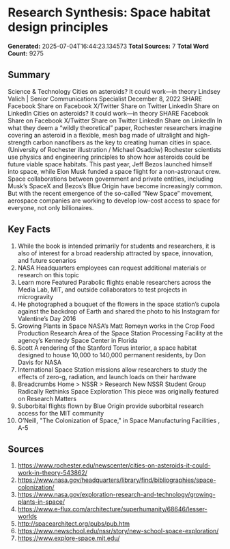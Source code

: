 # Research Synthesis: Space habitat design principles

**Generated:** 2025-07-04T16:44:23.134573
**Total Sources:** 7
**Total Word Count:** 9275

## Summary

Science & Technology Cities on asteroids? It could work—in theory Lindsey Valich | Senior Communications Specialist December 8, 2022 SHARE Facebook Share on Facebook X/Twitter Share on Twitter LinkedIn Share on LinkedIn Cities on asteroids? It could work—in theory SHARE Facebook Share on Facebook X/Twitter Share on Twitter LinkedIn Share on LinkedIn In what they deem a “wildly theoretical” paper, Rochester researchers imagine covering an asteroid in a flexible, mesh bag made of ultralight and high-strength carbon nanofibers as the key to creating human cities in space.  (University of Rochester illustration / Michael Osadciw) Rochester scientists use physics and engineering principles to show how asteroids could be future viable space habitats.  This past year, Jeff Bezos launched himself into space, while Elon Musk funded a space flight for a non-astronaut crew.  Space collaborations between government and private entities, including Musk’s SpaceX and Bezos’s Blue Origin have become increasingly common.  But with the recent emergence of the so-called “New Space” movement, aerospace companies are working to develop low-cost access to space for everyone, not only billionaires.

## Key Facts

1. While the book is intended primarily for students and researchers, it is also of interest for a broad readership attracted by space, innovation, and future scenarios
2. NASA Headquarters employees can request additional materials or research on this topic
3. Learn more Featured Parabolic flights enable researchers across the Media Lab, MIT, and outside collaborators to test projects in microgravity
4. He photographed a bouquet of the flowers in the space station’s cupola against the backdrop of Earth and shared the photo to his Instagram for Valentine’s Day 2016
5. Growing Plants in Space NASA’s Matt Romeyn works in the Crop Food Production Research Area of the Space Station Processing Facility at the agency’s Kennedy Space Center in Florida
6. Scott A rendering of the Stanford Torus interior, a space habitat designed to house 10,000 to 140,000 permanent residents, by Don Davis for NASA
7. International Space Station missions allow researchers to study the effects of zero-g, radiation, and launch loads on their hardware
8. Breadcrumbs Home > NSSR > Research New NSSR Student Group Radically Rethinks Space Exploration This piece was originally featured on Research Matters
9. Suborbital flights flown by Blue Origin provide suborbital research access for the MIT community
10. O’Neill, "The Colonization of Space," in Space Manufacturing Facilities , A-5

## Sources

1. https://www.rochester.edu/newscenter/cities-on-asteroids-it-could-work-in-theory-543862/
2. https://www.nasa.gov/headquarters/library/find/bibliographies/space-colonization/
3. https://www.nasa.gov/exploration-research-and-technology/growing-plants-in-space/
4. https://www.e-flux.com/architecture/superhumanity/68646/lesser-worlds
5. http://spacearchitect.org/pubs/pub.htm
6. https://www.newschool.edu/nssr/story/new-school-space-exploration/
7. https://www.explore-space.mit.edu/
